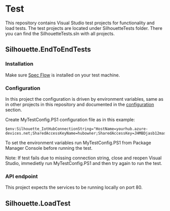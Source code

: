 # Test

This repository contains Visual Studio test projects for functionality and load tests.
The test projects are located under SilhouetteTests folder. There you can find the SilhouetteTests.sln with all projects.

## Silhouette.EndToEndTests

### Installation

Make sure [Spec Flow](https://visualstudiogallery.msdn.microsoft.com/c74211e7-cb6e-4dfa-855d-df0ad4a37dd6 ) is installed on your test machine.

### Configuration

In this project the configuration is driven by environment variables, same as in other projects in this repository and documented in the [configuration](configuration.md) section.

Create MyTestConfig.PS1 configuration file as in this example:

```posh
$env:Silhouette_IotHubConnectionString="HostName=yourhub.azure-devices.net;SharedAccessKeyName=hubowner;SharedAccessKey=JHMBDjasb12masbdk1289askbsd9SjfHkJSFjqwhfqq="
```

To set the environment variables run MyTestConfig.PS1 from Package Manager Console before running the test.

Note: If test fails due to missing connection string, close and reopen Visual Studio, immedietly run MyTestConfig.PS1 and then try again to run the test.

### API endpoint

This project expects the services to be running locally on port 80.

### 





## Silhouette.LoadTest
